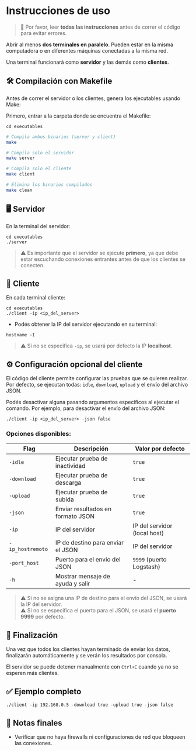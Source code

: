 # Instrucciones de uso

> 📌 Por favor, leer **todas las instrucciones** antes de correr el código para evitar errores.

Abrir al menos **dos terminales en paralelo**. Pueden estar en la misma computadora o en diferentes máquinas conectadas a la misma red.

Una terminal funcionará como **servidor** y las demás como **clientes**.

## 🛠️ Compilación con Makefile

Antes de correr el servidor o los clientes, genera los ejecutables usando Make:

Primero, entrar a la carpeta donde se encuentra el Makefile:
```
cd executables
```
```bash
# Compila ambos binarios (server y client)
make

# Compila solo el servidor
make server

# Compila solo el cliente
make client

# Elimina los binarios compilados
make clean
```

## 🖥️ Servidor

En la terminal del servidor:

```
cd executables
./server
```

> ⚠️ Es importante que el servidor se ejecute **primero**, ya que debe estar escuchando conexiones entrantes antes de que los clientes se conecten.

## 🧪 Cliente

En cada terminal cliente:

```
cd executables
./client -ip <ip_del_server>
```

- Podés obtener la IP del servidor ejecutando en su terminal:

```
hostname -I
```

> ⚠️ Si no se especifica `-ip`, se usará por defecto la IP **localhost**.

## ⚙️ Configuración opcional del cliente

El código del cliente permite configurar las pruebas que se quieren realizar. Por defecto, se ejecutan todas: `idle`, `download`, `upload` y el envío del archivo JSON.

Podés desactivar alguna pasando argumentos específicos al ejecutar el comando. Por ejemplo, para desactivar el envío del archivo JSON:

```
./client -ip <ip_del_server> -json false
```

### Opciones disponibles:

| Flag         | Descripción                                           | Valor por defecto      |
|--------------|-------------------------------------------------------|------------------------|
| `-idle`      | Ejecutar prueba de inactividad                        | `true`                 |
| `-download`  | Ejecutar prueba de descarga                           | `true`                 |
| `-upload`    | Ejecutar prueba de subida                             | `true`                 |
| `-json`      | Enviar resultados en formato JSON                     | `true`                 |
| `-ip`        | IP del servidor                                       | IP del servidor (local host)|        |
| `-ip_hostremoto`| IP de destino para enviar el JSON                     | IP del servidor        |
| `-port_host`  | Puerto para el envío del JSON                         | `9999` (puerto Logstash) |
| `-h`         | Mostrar mensaje de ayuda y salir                     | -                      |


> ⚠️ Si no se asigna una IP de destino para el envío del JSON, se usará la IP del servidor.  
> ⚠️ Si no se especifica el puerto para el JSON, se usará el **puerto 9999** por defecto.

## 🛑 Finalización

Una vez que todos los clientes hayan terminado de enviar los datos, finalizarán automáticamente y se verán los resultados por consola.

El servidor se puede detener manualmente con `Ctrl+C` cuando ya no se esperen más clientes.

## ✅ Ejemplo completo

```
./client -ip 192.168.0.5 -download true -upload true -json false
```

## 📝 Notas finales

- Verificar que no haya firewalls ni configuraciones de red que bloqueen las conexiones.
